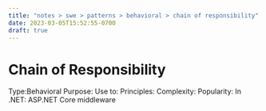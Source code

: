 ```yaml
---
title: "notes > swe > patterns > behavioral > chain of responsibility"
date: 2023-03-05T15:52:55-0700
draft: true
---
```

# Chain of Responsibility
Type:Behavioral
Purpose:
Use to:
Principles:
Complexity:
Popularity:
In .NET: ASP.NET Core middleware